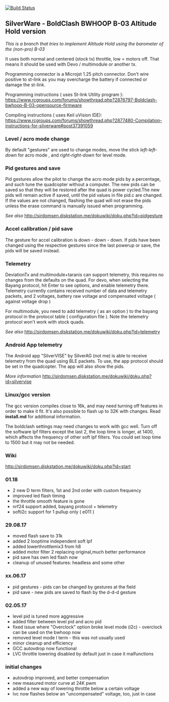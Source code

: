 [![Build Status](https://travis-ci.org/silver13/BoldClash-BWHOOP-B-03.svg?branch=master)](https://travis-ci.org/silver13/BoldClash-BWHOOP-B-03)

## SilverWare - BoldClash BWHOOP B-03 Altitude Hold version

_This is a branch that tries to implement Altitude Hold using the barometer of the (non-pro) B-03_

It uses both normal and centered (stock tx) throttle, low = motors off. That means it should be used with Devo / multimodule or another tx.

Programming connector is a Microjst 1.25 pitch connector. Don't wire positive to st-link as you may overcharge the battery if connected or damage the st-link.

Programming instructions ( uses St-link Utility program ):
https://www.rcgroups.com/forums/showthread.php?2876797-Boldclash-bwhoop-B-03-opensource-firmware

Compiling instructions ( uses Keil uVision IDE):
https://www.rcgroups.com/forums/showthread.php?2877480-Compilation-instructions-for-silverware#post37391059

### Level / acro mode change
By default "gestures" are used to change modes, move the stick *left-left-down* for acro mode , and *right-right-down* for level mode.

### Pid gestures and save
Pid gestures allow the pilot to change the acro mode pids by a percentage, and such tune the quadcopter without a computer. The new pids can be saved so that they will be restored after the quad is power cycled.The new pids will remain active if saved, until the pid values in file pid.c are changed. If the values are not changed, flashing the quad will not erase the pids unless the erase command is manually issued when programming.

*See also*
http://sirdomsen.diskstation.me/dokuwiki/doku.php?id=pidgesture

### Accel calibration / pid save
The gesture for accel calibration is down - down - down. If pids have been changed using the respective gestures since the last powerup or save, the pids will be saved instead.

### Telemetry
DeviationTx and multimodule+taranis can support telemetry, this requires no changes from the defaults on the quad. For devo, when selecting the Bayang protocol, hit Enter to see options, and enable telemetry there. Telemetry currently contains received number of data and telemetry packets, and 2 voltages, battery raw voltage and compensated voltage ( against voltage drop )

For multimodule, you need to add telemetry ( as an option ) to the bayang protocol in the protocol table ( configuration file ). Note the telemetry protocol won't work with stock quads.

*See also*
http://sirdomsen.diskstation.me/dokuwiki/doku.php?id=telemetry

### Android App telemetry
The Android app "SilverVISE" by SilverAG (not me) is able to receive telemetry from the quad using BLE packets. To use, the app protocol should be set in the quadcopter. The app will also show the pids.

*More information*
http://sirdomsen.diskstation.me/dokuwiki/doku.php?id=silvervise

### Linux/gcc version
The gcc version compiles close to 16k, and may need turning off features in order to make it fit. It's also possible to flash up to 32K with changes. Read __install.md__ for additional information.

The boldclash settings may need changes to work with gcc well. Turn off the software lpf filters except the last 2, the loop time is longer, at 1400, which affects the frequency of other soft lpf filters. You could set loop time to 1500 but it may not be needed.

### Wiki
http://sirdomsen.diskstation.me/dokuwiki/doku.php?id=start

### 01.18
* 2 new D term filters, 1st and 2nd order with custom frequency
* improved led flash timing
* the throttle smooth feature is gone 
* nrf24 support added, bayang protocol + telemetry
* softi2c support for 1 pullup only ( e011 )

### 29.08.17
* moved flash save to 31k
* added 2 looptime independent soft lpf
* added lowerthrottlemix3 from h8
* added motor filter 2 replacing original,much better performance
* pid save has own led flash now
* cleanup of unused features: headless and some other


### xx.06.17
* pid gestures - pids can be changed by gestures at the field
* pid save - new pids are saved to flash by the d-d-d gesture

### 02.05.17
* level pid is tuned more aggressive
* added filter between level pid and  acro pid
* fixed issue where "Overclock" option broke level mode (i2c) - overclock can be used on the bwhoop now
* removed level mode I term - this was not usually used
* minor cleanup and efficiency
* GCC autovdrop now functional
* LVC throttle lowering disabled by default just in case it malfunctions

### initial changes

* autovdrop improved, and better compensation
* new measured motor curve at 24K pwm
* added a new way of lowering throttle below a certain voltage
* lvc now flashes below an "uncompensated" voltage, too, just in case
